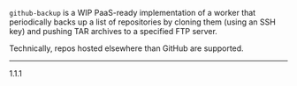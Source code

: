 `github-backup` is a WIP PaaS-ready implementation of a worker that periodically
backs up a list of repositories by cloning them (using an SSH key) and pushing
TAR archives to a specified FTP server.

Technically, repos hosted elsewhere than GitHub are supported.

---
1.1.1
